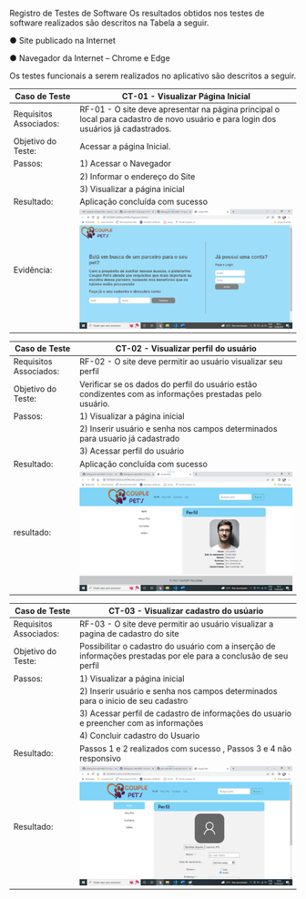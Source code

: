 Registro de Testes de Software
Os resultados obtidos nos testes de software realizados são descritos na Tabela a seguir.

● Site publicado na Internet

● Navegador da Internet – Chrome e Edge

Os testes funcionais a serem realizados no aplicativo são descritos a seguir.

|  **Caso de Teste**  |  **CT-01  - Visualizar Página Inicial**  |
|--|--|
|Requisitos Associados:  |RF-01 - O site deve apresentar na página principal o local para cadastro de novo usuário e para login dos usuários já cadastrados.  | 
|Objetivo do Teste:  | Acessar a página Inicial.  | 
|Passos:  | 1) Acessar o Navegador  
||2) Informar o endereço do Site  
||3) Visualizar a página inicial  |
|Resultado:  | Aplicação concluída com sucesso|
|Evidência:  | ![Printtela](img/ct1.png) 


 |  **Caso de Teste**  |  **CT-02 - Visualizar perfil do usuário**  |
|--|--|
|Requisitos Associados:	|RF-02 - O site deve permitir ao usuário visualizar seu perfil  |
|Objetivo do Teste:	 |Verificar se os dados do perfil do usuário estão condizentes com as informações prestadas pelo usuário.  |
|Passos:	 |1) Visualizar a página inicial
||2) Inserir usuário e senha nos campos determinados para usuario já cadastrado
||3) Acessar perfil do usuário
|Resultado:  | Aplicação concluída com sucesso|
|resultado:  | ![Printtela](img/ct2.png)|


|  **Caso de Teste**  |  **CT-03 - Visualizar cadastro do  usúario**  |
|--|--|
|Requisitos Associados:	|RF-03 - O site deve permitir ao usuário visualizar a pagina de cadastro do site  |
|Objetivo do Teste:	 |Possibilitar o cadastro do usuário com a inserção de informações prestadas por ele para a conclusão de seu perfil  |
|Passos:	 |1) Visualizar a página inicial
||2) Inserir usuário e senha nos campos determinados para o inicio de seu cadastro 
||3) Acessar perfil de cadastro de informações do usuario e preencher com as informações
||4) Concluir cadastro do Usuario
|Resultado:  | Passos 1 e 2 realizados com sucesso , Passos 3 e 4 não responsivo|
|Resultado:  | ![Printtela](img/ct3.png)|





